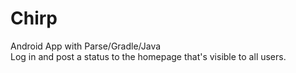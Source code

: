 # Chirp
Android App with Parse/Gradle/Java </br>
Log in and post a status to the homepage that's visible to all users.

